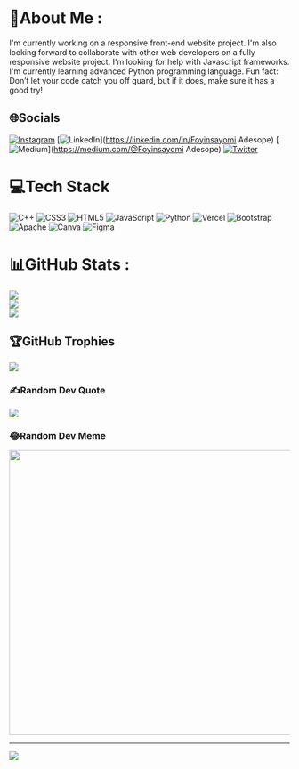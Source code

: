 
# 💫About Me :
I'm currently working on a responsive front-end website project.
I'm also looking forward to collaborate with other web developers on a fully responsive website project.
I'm looking for help with Javascript frameworks.
I'm currently learning advanced Python programming language.
Fun fact: Don’t let your code catch you off guard, but if it does, make sure it has a good try!

## 🌐Socials
[![Instagram](https://img.shields.io/badge/Instagram-%23E4405F.svg?logo=Instagram&logoColor=white)](https://instagram.com/emmanuel_adesope) [![LinkedIn](https://img.shields.io/badge/LinkedIn-%230077B5.svg?logo=linkedin&logoColor=white)](https://linkedin.com/in/Foyinsayomi Adesope) [![Medium](https://img.shields.io/badge/Medium-12100E?logo=medium&logoColor=white)](https://medium.com/@Foyinsayomi Adesope) [![Twitter](https://img.shields.io/badge/Twitter-%231DA1F2.svg?logo=Twitter&logoColor=white)](https://twitter.com/@_ShadowSurfer) 

# 💻Tech Stack
![C++](https://img.shields.io/badge/c++-%2300599C.svg?style=for-the-badge&logo=c%2B%2B&logoColor=white) ![CSS3](https://img.shields.io/badge/css3-%231572B6.svg?style=for-the-badge&logo=css3&logoColor=white) ![HTML5](https://img.shields.io/badge/html5-%23E34F26.svg?style=for-the-badge&logo=html5&logoColor=white) ![JavaScript](https://img.shields.io/badge/javascript-%23323330.svg?style=for-the-badge&logo=javascript&logoColor=%23F7DF1E) ![Python](https://img.shields.io/badge/python-3670A0?style=for-the-badge&logo=python&logoColor=ffdd54) ![Vercel](https://img.shields.io/badge/vercel-%23000000.svg?style=for-the-badge&logo=vercel&logoColor=white) ![Bootstrap](https://img.shields.io/badge/bootstrap-%23563D7C.svg?style=for-the-badge&logo=bootstrap&logoColor=white) ![Apache](https://img.shields.io/badge/apache-%23D42029.svg?style=for-the-badge&logo=apache&logoColor=white) ![Canva](https://img.shields.io/badge/Canva-%2300C4CC.svg?style=for-the-badge&logo=Canva&logoColor=white) 	![Figma](https://img.shields.io/badge/figma-%23F24E1E.svg?style=for-the-badge&logo=figma&logoColor=white) 

# 📊GitHub Stats :
![](https://github-readme-stats.vercel.app/api?username=shadowsurfer01&theme=vision-friendly-dark&hide_border=true&include_all_commits=true&count_private=true)<br/>
![](https://github-readme-streak-stats.herokuapp.com/?user=shadowsurfer01&theme=vision-friendly-dark&hide_border=true)<br/>
![](https://github-readme-stats.vercel.app/api/top-langs/?username=shadowsurfer01&theme=vision-friendly-dark&hide_border=true&include_all_commits=true&count_private=true&layout=compact)

## 🏆GitHub Trophies
![](https://github-trophies.vercel.app/?username=shadowsurfer01&theme=darkhub&no-frame=true&no-bg=false&margin-w=4)

### ✍️Random Dev Quote
![](https://quotes-github-readme.vercel.app/api?type=horizontal&theme=dark)

### 😂Random Dev Meme
<img src="https://random-memer.herokuapp.com/" width="512px"/>

---
[![](https://visitcount.itsvg.in/api?id=shadowsurfer01&icon=0&color=0)](https://visitcount.itsvg.in)

